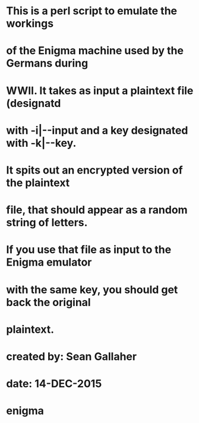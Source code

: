 # This is a perl script to emulate the workings
# of the Enigma machine used by the Germans during
# WWII. It takes as input a plaintext file (designatd
# with -i|--input and a key designated with -k|--key.
# It spits out an encrypted version of the plaintext
# file, that should appear as a random string of letters.
# If you use that file as input to the Enigma emulator
# with the same key, you should get back the original
# plaintext.
# created by: Sean Gallaher
# date: 14-DEC-2015
# enigma

